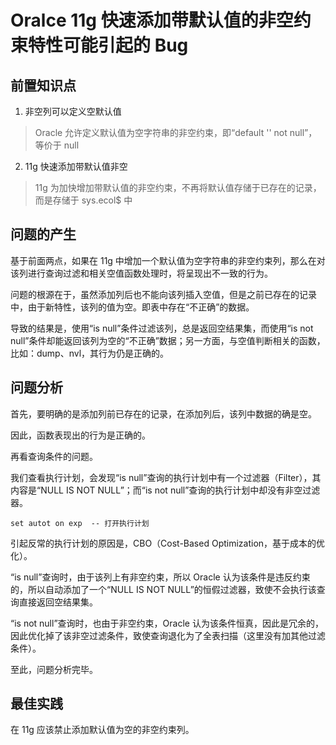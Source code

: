 # Oralce 11g 快速添加带默认值的非空约束特性可能引起的 Bug



## 前置知识点

1. 非空列可以定义空默认值
> Oracle 允许定义默认值为空字符串的非空约束，即“default '' not null”，等价于 null
2. 11g 快速添加带默认值非空
> 11g 为加快增加带默认值的非空约束，不再将默认值存储于已存在的记录，而是存储于 sys.ecol$ 中

## 问题的产生

基于前面两点，如果在 11g 中增加一个默认值为空字符串的非空约束列，那么在对该列进行查询过滤和相关空值函数处理时，将呈现出不一致的行为。

问题的根源在于，虽然添加列后也不能向该列插入空值，但是之前已存在的记录中，由于新特性，该列的值为空。即表中存在“不正确”的数据。

导致的结果是，使用“is null”条件过滤该列，总是返回空结果集，而使用“is not null”条件却能返回该列为空的“不正确”数据；另一方面，与空值判断相关的函数，比如：dump、nvl，其行为仍是正确的。

## 问题分析

首先，要明确的是添加列前已存在的记录，在添加列后，该列中数据的确是空。

因此，函数表现出的行为是正确的。

再看查询条件的问题。

我们查看执行计划，会发现“is null”查询的执行计划中有一个过滤器（Filter），其内容是“NULL IS NOT NULL”；而“is not null”查询的执行计划中却没有非空过滤器。

```
set autot on exp  -- 打开执行计划
```

引起反常的执行计划的原因是，CBO（Cost-Based Optimization，基于成本的优化）。

“is null”查询时，由于该列上有非空约束，所以 Oracle 认为该条件是违反约束的，所以自动添加了一个“NULL IS NOT NULL”的恒假过滤器，致使不会执行该查询直接返回空结果集。

“is not null”查询时，也由于非空约束，Oracle 认为该条件恒真，因此是冗余的，因此优化掉了该非空过滤条件，致使查询退化为了全表扫描（这里没有加其他过滤条件）。

至此，问题分析完毕。

## 最佳实践

在 11g 应该禁止添加默认值为空的非空约束列。

